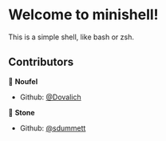 # Welcome to minishell!

This is a simple shell, like bash or zsh.

## Contributors

👤 **Noufel**

* Github: [@Dovalich](https://github.com/Dovalich)

👤 **Stone**

* Github: [@sdummett](https://github.com/sdummett)
